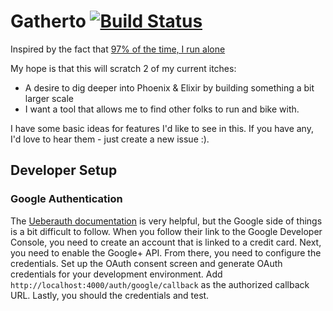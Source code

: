 # Gatherto [![Build Status](https://travis-ci.org/daveshah/gatherto.svg?branch=master)](https://travis-ci.org/daveshah/gatherto)

Inspired by the fact that [97% of the time, I run alone](http://goo.gl/KP8uIO)

My hope is that this will scratch 2 of my current itches:  
- A desire to dig deeper into Phoenix & Elixir by building something a bit larger scale  
- I want a tool that allows me to find other folks to run and bike with.  


I have some basic ideas for features I'd like to see in this. If you have any, I'd love to hear them - just create a new issue :).  

## Developer Setup
### Google Authentication
The [Ueberauth documentation](https://hexdocs.pm/ueberauth_google/extra-readme.html) is very helpful,
but the Google side of things is a bit difficult to follow. When you follow their link to the Google Developer Console, you need to create an account that is linked to a credit card. Next, you need to enable the Google+ API. From there, you need to configure the credentials. Set up the OAuth consent screen and generate OAuth credentials for your development environment. Add `http://localhost:4000/auth/google/callback` as the authorized callback URL. Lastly, you should the credentials and test.  
